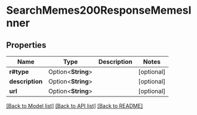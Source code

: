 # SearchMemes200ResponseMemesInner

## Properties

Name | Type | Description | Notes
------------ | ------------- | ------------- | -------------
**r#type** | Option<**String**> |  | [optional]
**description** | Option<**String**> |  | [optional]
**url** | Option<**String**> |  | [optional]

[[Back to Model list]](../README.md#documentation-for-models) [[Back to API list]](../README.md#documentation-for-api-endpoints) [[Back to README]](../README.md)


